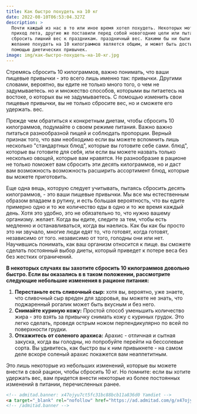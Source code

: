 ```yaml
---
title: Как быстро похудеть на 10 кг
date: 2022-08-10T06:53:04.327Z
description: >
  Почти каждый из нас в то или иное время хотел похудеть. Некоторых мотивирует
  приход лета, другие же поставили перед собой новогодние цели или пытаются
  сбросить лишний вес к праздникам. праздничный вес. Какими бы ни были причины,
  желание похудеть на 10 килограммов является общим, и может быть достигнуто с
  помощью диетических привычек.
image: img/как-быстро-похудеть-на-10-кг.jpg
---
```

Стремясь сбросить 10 килограммов, важно понимать, что ваши пищевые привычки - это всего лишь именно так: привычки. Другими словами, вероятно, вы едите не только много того, о чем не задумываетесь. но и множество способов, которыми вы питаетесь на востоке, о которых вы не задумываетесь. С помощью изменить свои пищевые привычки, вы не только сбросите вес, но и сможете его удержать. вес.

Прежде чем обратиться к конкретным диетам, чтобы сбросить 10 килограммов, подумайте о своем режиме питания. Важно важно питаться разнообразной пищей и соблюдать пропорции. Верный признак того, что вам необходимо если вы можете вспомнить лишь несколько "стандартных блюд", которые вы готовите себе сами. блюд", которые вы готовите для себя, или если вы можете назвать только несколько овощей, которые вам нравятся. Не разнообразие в рационе не только поможет вам сбросить эти десять килограммов, но и даст вам возможность возможность расширить ассортимент блюд, которые вы можете приготовить.

Еще одна вещь, которую следует учитывать, пытаясь сбросить десять килограммов, - это ваши пищевые привычки. Мы все мы естественным образом впадаем в рутину, и есть большая вероятность, что вы едите примерно одно и то же количество еды в одно и то же время каждый день. Хотя это удобно, это не обязательно то, что нужно вашему организму. желает. Когда вы едите, следите за тем, чтобы есть медленно и останавливаться, когда вы наелись. Как бы как бы просто это ни звучало, многие люди едят то, что готовят, когда готовят, независимо от того. независимо от того, голодны они или нет. Научившись понимать, как ваш организм относится к пище. вы сможете сделать постоянный выбор диеты, который приведет к потере веса без без жестких ограничений.

**В некоторых случаях вы захотите сбросить 10 килограммов довольно быстро. Если вы оказались в в таком положении, рассмотрите следующие небольшие изменения в рационе питания:** 

1. **Перестаньте есть сливочный сыр:** хотя вы, вероятно, уже знаете, что сливочный сыр вреден для здоровья, вы можете не знать, что поджаренный рогалик может быть вкусным и без него.
2. **Снимайте куриную кожу:** Простой способ уменьшить количество жира - это взять за привычку снимать кожу с куриных грудок. Это легко сделать, проведя острым ножом перпендикулярно по всей по поверхности грудки.
3. **Откажитесь от соленого арахиса:** Арахис - отличная и сытная закуска, когда вы голодны, но попробуйте перейти на бессолевые сорта. Вы удивитесь, как быстро вы к ним привыкнете - на самом деле вскоре соленый арахис покажется вам неаппетитным.                                                                                            



Это лишь некоторые из небольших изменений, которые вы можете внести в свой рацион, чтобы сбросить 10 кг. Но помните: если вы хотите удержать вес, вам придется внести некоторые из более постоянных изменений в питании, перечисленных ранее.



```html
<!-- admitad.banner: x47ojyu7ct5fc31bc88bcb11a836d0 Yamdiet -->
<a target="_blank" rel="nofollow" href="https://ad.admitad.com/g/x47ojyu7ct5fc31bc88bcb11a836d0/?i=4"><img width="500" height="500" border="0" src="https://ad.admitad.com/b/x47ojyu7ct5fc31bc88bcb11a836d0/" alt="Yamdiet"/></a>
<!-- /admitad.banner -->

```
